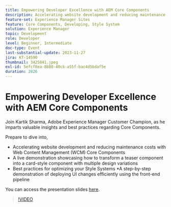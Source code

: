 ```yaml
---
title: Empowering Developer Excellence with AEM Core Components
description: Accelerating website development and reducing maintenance costs with Web Content Management (WCM) Core Components. A live demonstration showcasing how to transform a teaser component into a card-style component with multiple design variations. Best practices for optimizing your Style Systems. A step-by-step demonstration of deploying UI changes efficiently using the front-end pipeline.
feature-set: Experience Manager Sites
feature: Core Components, Developing, Style System
solution: Experience Manager
topic: Development
role: Developer
level: Beginner, Intermediate
doc-type: Event
last-substantial-update: 2023-11-27
jira: KT-14590
thumbnail: 3425841.jpeg
exl-id: 5efcf8ea-8b80-40cb-a55f-bac4d5bdaf5e
duration: 2826
---
```

# Empowering Developer Excellence with AEM Core Components

Join Kartik Sharma, Adobe Experience Manager Customer Champion, as he imparts valuable insights and best practices regarding Core Components.

Prepare to dive into,

* Accelerating website development and reducing maintenance costs with Web Content Management (WCM) Core Components
* A live demonstration showcasing how to transform a teaser component into a card-style component with multiple design variations
* Best practices for optimizing your Style Systems
*A step-by-step demonstration of deploying UI changes efficiently using the front-end pipeline

You can access the presentation slides [here](/help/learn-from-your-peers/assets/experience-manager/sept2023/aem-core-components.pdf).

>[!VIDEO](https://video.tv.adobe.com/v/3425841/?learn=on)
